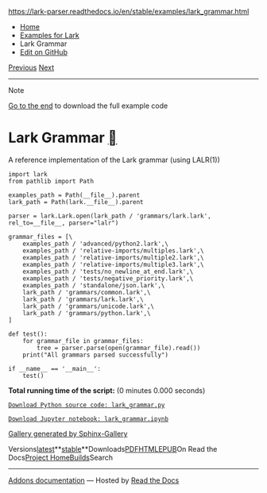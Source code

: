 https://lark-parser.readthedocs.io/en/stable/examples/lark_grammar.html

- [Home](https://lark-parser.readthedocs.io/en/stable/index.html)
- [Examples for Lark](https://lark-parser.readthedocs.io/en/stable/examples/index.html)
- Lark Grammar
- [Edit on GitHub](https://github.com/lark-parser/lark/blob/acfe33d943a1310f3ca26145eb2896bc5c4955c9/docs/examples/lark_grammar.rst)

[Previous](https://lark-parser.readthedocs.io/en/stable/examples/indented_tree.html "Parsing Indentation") [Next](https://lark-parser.readthedocs.io/en/stable/examples/fruitflies.html "Handling Ambiguity")

* * *

Note

[Go to the end](https://lark-parser.readthedocs.io/en/stable/examples/lark_grammar.html#sphx-glr-download-examples-lark-grammar-py)
to download the full example code

# Lark Grammar [](https://lark-parser.readthedocs.io/en/stable/examples/lark_grammar.html\#lark-grammar "Permalink to this heading")

A reference implementation of the Lark grammar (using LALR(1))

```
import lark
from pathlib import Path

examples_path = Path(__file__).parent
lark_path = Path(lark.__file__).parent

parser = lark.Lark.open(lark_path / 'grammars/lark.lark', rel_to=__file__, parser="lalr")

grammar_files = [\
    examples_path / 'advanced/python2.lark',\
    examples_path / 'relative-imports/multiples.lark',\
    examples_path / 'relative-imports/multiple2.lark',\
    examples_path / 'relative-imports/multiple3.lark',\
    examples_path / 'tests/no_newline_at_end.lark',\
    examples_path / 'tests/negative_priority.lark',\
    examples_path / 'standalone/json.lark',\
    lark_path / 'grammars/common.lark',\
    lark_path / 'grammars/lark.lark',\
    lark_path / 'grammars/unicode.lark',\
    lark_path / 'grammars/python.lark',\
]

def test():
    for grammar_file in grammar_files:
        tree = parser.parse(open(grammar_file).read())
    print("All grammars parsed successfully")

if __name__ == '__main__':
    test()

```

**Total running time of the script:** (0 minutes 0.000 seconds)

[`Download Python source code: lark_grammar.py`](https://lark-parser.readthedocs.io/en/stable/_downloads/b9abd703bb1b061d8ae5f6ab1b9393e8/lark_grammar.py)

[`Download Jupyter notebook: lark_grammar.ipynb`](https://lark-parser.readthedocs.io/en/stable/_downloads/2f68c21f7729a47e57d3ae345753e407/lark_grammar.ipynb)

[Gallery generated by Sphinx-Gallery](https://sphinx-gallery.github.io/)

Versions[latest](https://lark-parser.readthedocs.io/en/latest/examples/lark_grammar.html)**[stable](https://lark-parser.readthedocs.io/en/stable/examples/lark_grammar.html)**Downloads[PDF](https://lark-parser.readthedocs.io/_/downloads/en/stable/pdf/)[HTML](https://lark-parser.readthedocs.io/_/downloads/en/stable/htmlzip/)[EPUB](https://lark-parser.readthedocs.io/_/downloads/en/stable/epub/)On Read the Docs[Project Home](https://app.readthedocs.org/projects/lark-parser/?utm_source=lark-parser&utm_content=flyout)[Builds](https://app.readthedocs.org/projects/lark-parser/builds/?utm_source=lark-parser&utm_content=flyout)Search

* * *

[Addons documentation](https://docs.readthedocs.io/page/addons.html?utm_source=lark-parser&utm_content=flyout) ― Hosted by
[Read the Docs](https://about.readthedocs.com/?utm_source=lark-parser&utm_content=flyout)